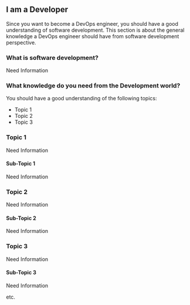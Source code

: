 ## I am a Developer

Since you want to become a DevOps engineer, you should have a good understanding of software development. This section is about the general knowledge a DevOps engineer should have from software development perspective.

### What is software development?

Need Information

### What knowledge do you need from the Development world?

You should have a good understanding of the following topics:
- Topic 1
- Topic 2
- Topic 3

### Topic 1

Need Information

#### Sub-Topic 1

Need Information

### Topic 2

Need Information

#### Sub-Topic 2

Need Information

### Topic 3

Need Information

#### Sub-Topic 3

Need Information

etc.